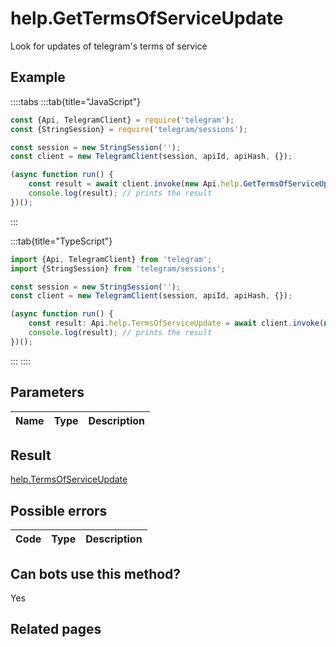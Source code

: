 # help.GetTermsOfServiceUpdate

Look for updates of telegram's terms of service



## Example

::::tabs
:::tab{title="JavaScript"}
```js
const {Api, TelegramClient} = require('telegram');
const {StringSession} = require('telegram/sessions');

const session = new StringSession('');
const client = new TelegramClient(session, apiId, apiHash, {});

(async function run() {
    const result = await client.invoke(new Api.help.GetTermsOfServiceUpdate({}));
    console.log(result); // prints the result
})();
```
:::

:::tab{title="TypeScript"}
```ts
import {Api, TelegramClient} from 'telegram';
import {StringSession} from 'telegram/sessions';

const session = new StringSession('');
const client = new TelegramClient(session, apiId, apiHash, {});

(async function run() {
    const result: Api.help.TermsOfServiceUpdate = await client.invoke(new Api.help.GetTermsOfServiceUpdate({}));
    console.log(result); // prints the result
})();
```
:::
::::



## Parameters

| Name | Type | Description |
| :--: | ---- | ----------- |


## Result

[help.TermsOfServiceUpdate](https://core.telegram.org/type/help.TermsOfServiceUpdate)



## Possible errors

| Code | Type | Description |
| :--: | ---- | ----------- |


## Can bots use this method?

Yes

## Related pages


